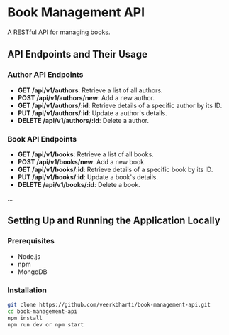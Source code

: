 # Book Management API

A RESTful API for managing books.

## API Endpoints and Their Usage

### Author API Endpoints
- **GET /api/v1/authors**: Retrieve a list of all authors.
- **POST /api/v1/authors/new**: Add a new author.
- **GET /api/v1/authors/:id**: Retrieve details of a specific author by its ID.
- **PUT /api/v1/authors/:id**: Update a author's details.
- **DELETE /api/v1/authors/:id**: Delete a author.

### Book API Endpoints
- **GET /api/v1/books**: Retrieve a list of all books.
- **POST /api/v1/books/new**: Add a new book.
- **GET /api/v1/books/:id**: Retrieve details of a specific book by its ID.
- **PUT /api/v1/books/:id**: Update a book's details.
- **DELETE /api/v1/books/:id**: Delete a book.

...

## Setting Up and Running the Application Locally

### Prerequisites

- Node.js
- npm
- MongoDB

### Installation

```bash
git clone https://github.com/veerkbharti/book-management-api.git
cd book-management-api
npm install
npm run dev or npm start

